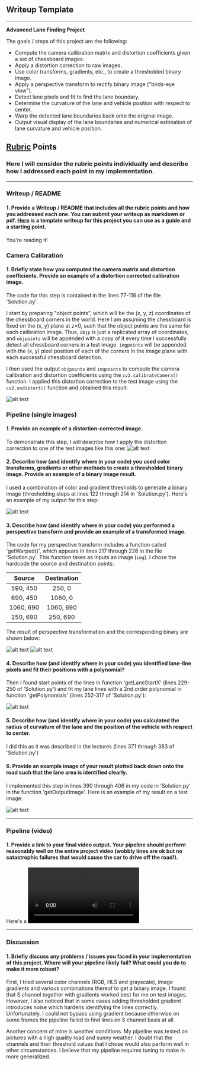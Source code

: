 ## Writeup Template

---

**Advanced Lane Finding Project**

The goals / steps of this project are the following:

* Compute the camera calibration matrix and distortion coefficients given a set of chessboard images.
* Apply a distortion correction to raw images.
* Use color transforms, gradients, etc., to create a thresholded binary image.
* Apply a perspective transform to rectify binary image ("birds-eye view").
* Detect lane pixels and fit to find the lane boundary.
* Determine the curvature of the lane and vehicle position with respect to center.
* Warp the detected lane boundaries back onto the original image.
* Output visual display of the lane boundaries and numerical estimation of lane curvature and vehicle position.

[//]: # (Image References)

[image1]: ./output_images/calibration_undist.jpg "Undistorted Calibration Image"
[image2]: ./output_images/undist.jpg "Road Undistorted"
[image3]: ./output_images/binary.png "Binary"
[image4]: ./output_images/birds-eye_view.png "Warp"
[image5]: ./output_images/birds-eye_view_binary.png "Warp Binary"
[image6]: ./output_images/color_fit_lines.png "Fit Visual"
[image7]: ./output_images/result.png "Output"
[video1]: ./output.mp4 "Video"

## [Rubric](https://review.udacity.com/#!/rubrics/571/view) Points

### Here I will consider the rubric points individually and describe how I addressed each point in my implementation.  

---

### Writeup / README

#### 1. Provide a Writeup / README that includes all the rubric points and how you addressed each one.  You can submit your writeup as markdown or pdf.  [Here](https://github.com/udacity/CarND-Advanced-Lane-Lines/blob/master/writeup_template.md) is a template writeup for this project you can use as a guide and a starting point.  

You're reading it!

### Camera Calibration

#### 1. Briefly state how you computed the camera matrix and distortion coefficients. Provide an example of a distortion corrected calibration image.

The code for this step is contained in the lines 77-118 of the file 'Solution.py'.

I start by preparing "object points", which will be the (x, y, z) coordinates of the chessboard corners in the world. Here I am assuming the chessboard is fixed on the (x, y) plane at z=0, such that the object points are the same for each calibration image.  Thus, `objp` is just a replicated array of coordinates, and `objpoints` will be appended with a copy of it every time I successfully detect all chessboard corners in a test image.  `imgpoints` will be appended with the (x, y) pixel position of each of the corners in the image plane with each successful chessboard detection.  

I then used the output `objpoints` and `imgpoints` to compute the camera calibration and distortion coefficients using the `cv2.calibrateCamera()` function.  I applied this distortion correction to the test image using the `cv2.undistort()` function and obtained this result: 

![alt text][image1]

### Pipeline (single images)

#### 1. Provide an example of a distortion-corrected image.

To demonstrate this step, I will describe how I apply the distortion correction to one of the test images like this one:
![alt text][image2]

#### 2. Describe how (and identify where in your code) you used color transforms, gradients or other methods to create a thresholded binary image.  Provide an example of a binary image result.

I used a combination of color and gradient thresholds to generate a binary image (thresholding steps at lines 122 through 214 in 'Solution.py').  Here's an example of my output for this step:

![alt text][image3]

#### 3. Describe how (and identify where in your code) you performed a perspective transform and provide an example of a transformed image.

The code for my perspective transform includes a function called 'getWarped()', which appears in lines 217 through 226 in the file 'Solution.py'.  This function takes as inputs an image (`img`).  I chose the hardcode the source and destination points:

| Source        | Destination   | 
|:-------------:|:-------------:| 
| 590, 450      | 250, 0        | 
| 690, 450      | 1060, 0       |
| 1060, 690     | 1060, 690     |
| 250, 690      | 250, 690      |

The result of perspective transformation and the corresponding binary are shown below:

![alt text][image4]
![alt text][image5]

#### 4. Describe how (and identify where in your code) you identified lane-line pixels and fit their positions with a polynomial?

Then I found start points of the lines in function 'getLaneStartX' (lines 229-250 of 'Solution.py') and fit my lane lines with a 2nd order polynomial in function 'getPolynomials' (lines 252-317 of 'Solution.py'):

![alt text][image6]

#### 5. Describe how (and identify where in your code) you calculated the radius of curvature of the lane and the position of the vehicle with respect to center.

I did this as it was described in the lectures (lines 371 through 383 of 'Solution.py')

#### 6. Provide an example image of your result plotted back down onto the road such that the lane area is identified clearly.

I implemented this step in lines 390 through 406 in my code in 'Solution.py' in the function 'getOutputImage'.  Here is an example of my result on a test image:

![alt text][image7]

---

### Pipeline (video)

#### 1. Provide a link to your final video output.  Your pipeline should perform reasonably well on the entire project video (wobbly lines are ok but no catastrophic failures that would cause the car to drive off the road!).

Here's a ![video](./project_video.mp4)

---

### Discussion

#### 1. Briefly discuss any problems / issues you faced in your implementation of this project.  Where will your pipeline likely fail?  What could you do to make it more robust?

First, I tried several color channels (RGB, HLS and grayscale), image gradients and various combinations thereof to get a binary image. I found that S channel together with gradients worked best for me on test images. However, I also noticed that in some cases adding thresholded gradient introduces noise which hardens identifying the lines correctly. Unfortunately, I could not bypass using gradient because otherwise on some frames the pipeline failed to find lines on S channel basis at all.

Another concern of mine is weather conditions. My pipeline was tested on pictures with a high quality road and sunny weather. I doubt that the channels and their threshold values that I chose would also perform well in other circumstances. I believe that my pipeline requires tuning to make in more generalized.